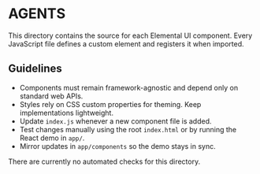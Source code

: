 # AGENTS

This directory contains the source for each Elemental UI component. Every JavaScript file defines a custom element and registers it when imported.

## Guidelines

- Components must remain framework-agnostic and depend only on standard web APIs.
- Styles rely on CSS custom properties for theming. Keep implementations lightweight.
- Update `index.js` whenever a new component file is added.
- Test changes manually using the root `index.html` or by running the React demo in `app/`.
- Mirror updates in `app/components` so the demo stays in sync.

There are currently no automated checks for this directory.

